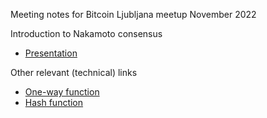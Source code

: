 Meeting notes for Bitcoin Ljubljana meetup November 2022

Introduction to Nakamoto consensus
  - [Presentation](../presentations/Nakamoto_consensus.pdf)

Other relevant (technical) links
  - [One-way function](https://en.wikipedia.org/wiki/One-way_function)
  - [Hash function](https://en.wikipedia.org/wiki/Cryptographic_hash_function)
